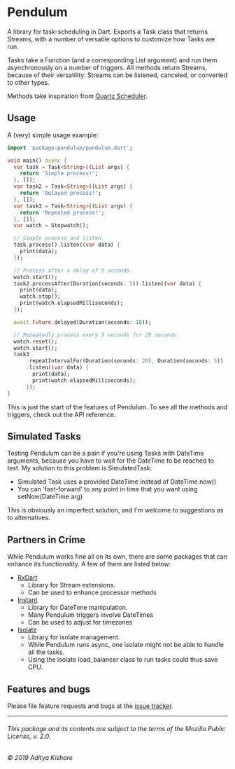 # Pendulum

A library for task-scheduling in Dart. Exports a Task class that returns Streams,
with a number of versatile options to customize how Tasks are run.

Tasks take a Function (and a corresponding List argument) and run them 
asynchronously on a number of triggers. All methods return Streams, because of
their versatility: Streams can be listened, canceled, or converted to other types.
 
Methods take inspiration from [Quartz Scheduler][quartz].

[quartz]: http://www.quartz-scheduler.org/documentation/2.4.0-SNAPSHOT/introduction.html#features

## Usage

A (very) simple usage example:

```dart
import 'package:pendulum/pendulum.dart';

void main() async {
  var task = Task<String>((List args) {
    return 'Simple process!';
  }, []);
  var task2 = Task<String>((List args) {
    return 'Delayed process!';
  }, []);
  var task3 = Task<String>((List args) {
    return 'Repeated process!';
  }, []);
  var watch = Stopwatch();

  // Simple process and listen.
  task.process().listen((var data) {
    print(data);
  });

  // Process after a delay of 5 seconds.
  watch.start();
  task2.processAfter(Duration(seconds: 5)).listen((var data) {
    print(data);
    watch.stop();
    print(watch.elapsedMilliseconds);
  });

  await Future.delayed(Duration(seconds: 10));

  // Repeatedly process every 5 seconds for 20 seconds.
  watch.reset();
  watch.start();
  task3
      .repeatIntervalFor(Duration(seconds: 20), Duration(seconds: 5))
      .listen((var data) {
        print(data);
        print(watch.elapsedMilliseconds);
      });
}
```

This is just the start of the features of Pendulum. To see all the methods and triggers, 
check out the API reference.

## Simulated Tasks

Testing Pendulum can be a pain if you're using Tasks with DateTime arguments, because you 
have to wait for the DateTime to be reached to test. My solution to this problem is 
SimulatedTask:

- Simulated Task uses a provided DateTime instead of DateTime.now()
- You can 'fast-forward' to any point in time that you want using setNow(DateTime arg)

This is obviously an imperfect solution, and I'm welcome to suggestions as to alternatives.

## Partners in Crime

While Pendulum works fine all on its own, there are some packages that can enhance its
functionality. A few of them are listed below:

- [RxDart][rx]
    * Library for Stream extensions.
    * Can be used to enhance processor methods
- [Instant][inst]
    * Library for DateTime manipulation.
    * Many Pendulum triggers involve DateTimes
    * Can be used to adjust for timezones
- [Isolate][iso]
    * Library for isolate management.
    * While Pendulum runs async, one isolate might not be able to handle all the tasks.
    * Using the isolate load_balancer class to run tasks could thus save CPU.
    
[rx]: https://pub.dev/packages/rxdart
[inst]: https://pub.dev/packages/instant
[iso]: https://pub.dev/packages/isolate

## Features and bugs

Please file feature requests and bugs at the [issue tracker][tracker].

[tracker]: http://example.com/issues/replaceme

---

###### This package and its contents are subject to the terms of the Mozilla Public License, v. 2.0.
###### © 2019 Aditya Kishore